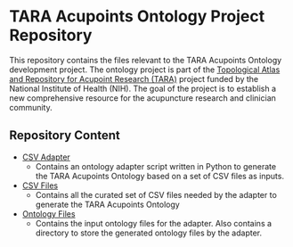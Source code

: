 # TARA Acupoints Ontology Project Repository

This repository contains the files relevant to the TARA Acupoints Ontology development project. The ontology project is part of the [Topological Atlas and Repository for Acupoint Research (TARA)](https://www.acupunctureresearch.org/tara) project funded by the National Institute of Health (NIH). The goal of the project is to establish a new comprehensive resource for the acupuncture research and clinician community.

## Repository Content

* [CSV Adapter](./csv-adapter)
  * Contains an ontology adapter script written in Python to generate the TARA Acupoints Ontology based on a set of CSV files as inputs.
* [CSV Files](./csv-files)
  * Contains all the curated set of CSV files needed by the adapter to generate the TARA Acupoints Ontology
* [Ontology Files](./ontology-files)
  * Contains the input ontology files for the adapter. Also contains a directory to store the generated ontology files by the adapter.
